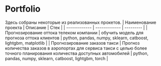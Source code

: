 # Portfolio
Здесь собраны некоторые из реализованных прокетов.
| Наименование проекта  | Описание | Стек |
| ------------- | ------------- | --------- |
| Прогнозирование оттока телеком компании   | обучить модель для прогноза оттока клиентов  | python, pandas, numpy, sklearn, catboost, lightgbm, matplotlib |
| Прогнозирование заказов такси | Прогноз количества заказов в аэропортах для сервиса такси с целью более точного планирования количества доступных автомобилей  | python, pandas, numpy, sklearn, catboost, lightgbm, torch |
